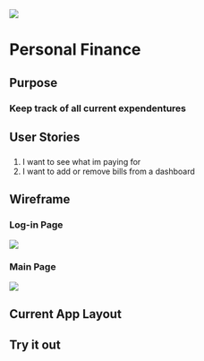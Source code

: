 <img src=https://i.imgur.com/PaKQqZC.jpg>

# Personal Finance  
## Purpose

### Keep track of all current expendentures


## User Stories
### 
1. I want to see what im paying for
2. I want to add or remove bills from a dashboard

## Wireframe
### Log-in Page
<img src=https://i.imgur.com/rzdZNj3.png>

### Main Page
<img src=https://i.imgur.com/mEgfiXy.png>


## Current App Layout

<!-- <img src="https://i.imgur.com/DIc54mb.png">
<img src=https://i.imgur.com/ChLVJIJ.png> -->

## Try it out
<!-- ### https://thecardturner26.github.io/Recycle-Game/index.html -->
